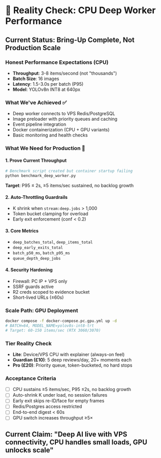 # 🎯 Reality Check: CPU Deep Worker Performance

## **Current Status: Bring-Up Complete, Not Production Scale**

### **Honest Performance Expectations (CPU)**
- **Throughput**: 3-8 items/second (not "thousands")
- **Batch Size**: 16 images 
- **Latency**: 1.5-3.0s per batch (P95)
- **Model**: YOLOv8n INT8 at 640px

### **What We've Achieved ✅**
- Deep worker connects to VPS Redis/PostgreSQL
- Image preloader with priority queues and caching
- Event pipeline integration
- Docker containerization (CPU + GPU variants)
- Basic monitoring and health checks

### **What We Need for Production 🔧**

#### 1. **Prove Current Throughput**
```bash
# Benchmark script created but container startup failing
python benchmark_deep_worker.py
```
**Target**: P95 ≤ 2s, ≥5 items/sec sustained, no backlog growth

#### 2. **Auto-Throttling Guardrails**
- K shrink when `stream:deep.jobs` > 1,000
- Token bucket clamping for overload
- Early exit enforcement (conf < 0.2)

#### 3. **Core Metrics**
- `deep_batches_total`, `deep_items_total`
- `deep_early_exits_total`
- `batch_p50_ms`, `batch_p95_ms`
- `queue_depth_deep_jobs`

#### 4. **Security Hardening**
- Firewall: PC IP + VPS only
- SSRF guards active
- R2 creds scoped to evidence bucket
- Short-lived URLs (≤60s)

### **Scale Path: GPU Deployment**
```bash
docker compose -f docker-compose.pc.gpu.yml up -d
# BATCH=64, MODEL_NAME=yolov8s-int8-trt
# Target: 60-150 items/sec (RTX 3060/3070)
```

### **Tier Reality Check**
- **Lite**: Device/VPS CPU with explainer (always-on feel)
- **Guardian (£10)**: 5 deep reviews/day, 20+ moments each
- **Pro (£20)**: Priority queue, token-bucketed, no hard stops

### **Acceptance Criteria**
- [ ] CPU sustains ≥5 items/sec, P95 ≤2s, no backlog growth
- [ ] Auto-shrink K under load, no session failures  
- [ ] Early exit skips re-ID/face for empty frames
- [ ] Redis/Postgres access restricted
- [ ] End-to-end digest < 60s
- [ ] GPU switch increases throughput ≥5×

## **Current Claim: "Deep AI live with VPS connectivity, CPU handles small loads, GPU unlocks scale"**
